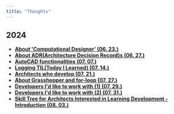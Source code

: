 ```yaml
---
title: "Thoughts"
---
```


## 2024
<div class="grid cards" markdown>

-   [__About 'Computational Designer' (06. 23.)__](./2024/0623.md)
-   [__About ADR(Architecture Decision Record)s (06. 27.)__](./2024/0627.md)
-   [__AutoCAD functionalities (07. 07.)__](./2024/0707.md)
-   [__Logging TIL(Today I Learned) (07. 14.)__](./2024/0714.md)
-   [__Architects who develop (07. 21.)__](./2024/0721.md)
-   [__About Grasshopper and for-loop (07. 27.)__](./2024/0727.md)
-   [__Developers I'd like to work with (1) (07. 29.)__](./2024/0729.md)
-   [__Developers I'd like to work with (2) (07. 31.)__](./2024/0731.md)
-   [__Skill Tree for Architects Interested in Learning Development - Introduction (08. 03.)__](./2024/0803.md)

</div>